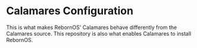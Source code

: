 # Calamares Configuration

This is what makes RebornOS' Calamares behave differently from the Calamares source. This repository is also what enables Calamares to install RebornOS.
